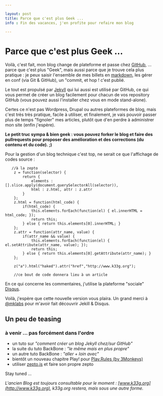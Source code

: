 ```yaml
---

layout: post
title: Parce que c'est plus Geek ...
info : Fin des vacances, j'en profite pour refaire mon blog

---
```


#  Parce que c'est plus Geek ...

Voilà, c'est fait, mon blog change de plateforme et passe chez [GitHub](https://github.com/), ... parce que c'est plus "Geek", mais aussi parce que je trouve cela plus pratique : je peux saisir l'ensemble de mes billets en [markdown](https://github.com/3monkeys/play.rules), les gérer en conf (via Git & GitHub), un "commit, et hop ! c'est publié.

Le tout est propulsé par [Jekyll](https://github.com/mojombo/jekyll/wiki) qui lui aussi est utilisé par GitHub, ce qui vous permet de créer un blog facilement pour chacun de vos repository GitHub (vous pouvez aussi l'installer chez vous en mode stand-alone).

Certes ce n'est pas Wordpress, Drupal ou autres plateformes de blog, mais c'est très très pratique, facile à utiliser, et finalement, je vais pouvoir passer plus de temps "fignoler" mes articles, plutôt que d'en perdre à administrer mon site (enfin j'espère).

**Le petit truc sympa & bien geek : vous pouvez forker le blog et faire des pullrequests pour proposer des amélioration et des corrections (du contenu et du code). ;)**

Pour la gestion d'un blog technique c'est top, ne serait ce que l'affichage de codes source :

       //à la zepto
        z = function(selector) {
            return {
                elements : [].slice.apply(document.querySelectorAll(selector)),
                html : z.html, attr : z.attr
            }
        };
        z.html = function(html_code) {
            if(html_code) {
                this.elements.forEach(function(el) { el.innerHTML = html_code; });
                return this;
            } else { return this.elements[0].innerHTML; }
        };
        z.attr = function(attr_name, value) {
            if(attr_name && value) {
                this.elements.forEach(function(el) { el.setAttribute(attr_name, value); });
                return this;
            } else { return this.elements[0].getAttribute(attr_name); }
        };

        z("a").html("haked").attr("href","http://www.k33g.org");

        //ce bout de code donnera lieu à un article


En ce qui concerne les commentaires, j'utilise la plateforme "sociale" [Disqus](http://disqus.com/welcome/).

Voilà, j'espère que cette nouvelle version vous plaira. Un grand merci à [@mklabs](http://twitter.com/mklabs/) pour m'avoir fait découvrir Jekill & Disqus.

## Un peu de teasing

###  à venir ... pas forcément dans l'ordre

- un tuto sur *"comment créer un blog Jekyll chez/sur GitHub"*
- la suite du tuto BackBone : *"le même mais en plus propre"*
- un autre tuto BackBone : *"aller + loin avec"*
- bientôt un nouveau chapitre Play! pour [Play.Rules (by 3Monkeys)](https://github.com/3monkeys/play.rules)
- utiliser [zepto.js](http://zeptojs.com/) et faire son propre zepto

Stay tuned ...

*L'ancien Blog est toujours consultable pour le moment : [www.k33g.org](http://www.k33g.org), k33g.org restera, mais sous une autre forme.*